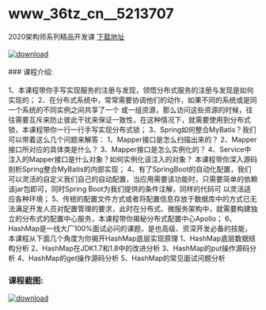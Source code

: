 # www_36tz_cn__5213707
2020架构师系列精品开发课
[下载地址](http://www.36tz.cn/article/5213707 "下载地址")
<br/></br>[![download](http://36tz.cn/muke_img/2020_06_1-35-300x164.png "下载地址")](http://www.36tz.cn/article/5213707 "下载地址")
<br/></br>### 课程介绍:<br/></br>1、本课程带你手写实现服务的注册与发现，领悟分布式服务的注册与发现是如何实现的；
2、在分布式系统中，常常需要协调他们的动作，如果不同的系统或是同一个系统的不同实例之间共享了一个 或一组资源，那么访问这些资源的时候，往往需要互斥来防止彼此干扰来保证一致性，在这种情况下，就需要使用到分布式锁，本课程带你一行一行手写实现分布式锁；
3、Spring如何整合MyBatis？我们可以带着这么几个问题来解答： 1、Mapper接口是怎么扫描出来的？ 2、Mapper接口所对应的具体类是什么？ 3、Mapper接口是怎么实例化的？ 4、Service中注入的Mapper接口是什么对象？如何实例化该注入的对象？ 本课程带你深入源码剖析Spring整合MyBatis的内部实现；
4、有了SpringBoot的自动化配置，我们可以灵活的自定义我们自己的自动配置，当应用需要该功能时，只需要简单的依赖该jar包即可，同时Spring Boot为我们提供的条件注解，同样的代码可 以灵活适应各种环境；
5、传统的配置文件方式或者将配置信息存放于数据库中的方式已无法满足开发人员对配置管理的要求，此时在分布式、微服务架构中，就需要构建独立的分布式的配置中心服务，本课程带你揭秘分布式配置中心Apollo；
6、HashMap是一线大厂100%面试必问的课题，是也高级、资深开发必备的技能，本课程从下面几个角度为你揭开HashMap底层实现原理 1、HashMap底层数据结构分析 2、HashMap在JDK1.7和1.8中的改进分析 3、HashMap的put操作源码分析 4、HashMap的get操作源码分析 5、HashMap的常见面试问题分析

### 课程截图:
[![download](http://36tz.cn/muke_img/2020_06_2-38.png "下载地址")](http://www.36tz.cn/article/5213707 "下载地址")
